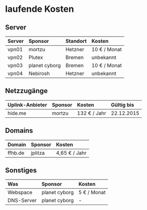 # laufende Kosten

## Server

| Server | Sponsor       | Standort | Kosten       |
|:-------|:--------------|:---------|:-------------|
| vpn01  | mortzu        | Hetzner  | 10 € / Monat |
| vpn02  | Plutex        | Bremen   | unbekannt    |
| vpn03  | planet cyborg | Bremen   | 10 € / Monat |
| vpn04  | Nebirosh      | Hetzner  | unbekannt    |

## Netzzugänge

| Uplink-Anbieter | Sponsor       | Kosten       | Gültig bis |
|:----------------|:--------------|:-------------|:---------- |
| hide.me         | mortzu        | 132 € / Jahr | 22.12.2015 |

## Domains

| Domain          | Sponsor       | Kosten        |
|:----------------|:--------------|:--------------|
| ffhb.de         | jplitza       | 4,65 € / Jahr |

## Sonstiges

| Was             | Sponsor       | Kosten        |
|:----------------|:--------------|:--------------|
| Webspace        | planet cyborg | 5 € / Monat   |
| DNS-Server      | planet cyborg | -             |
